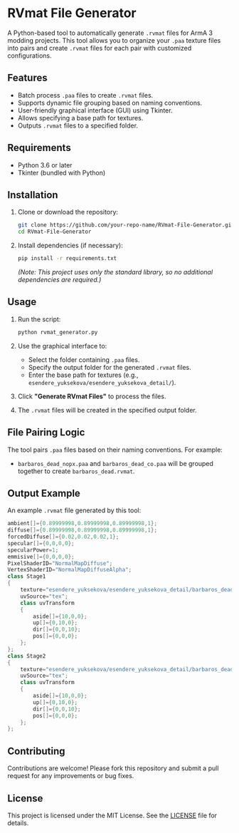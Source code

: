 
# RVmat File Generator

A Python-based tool to automatically generate `.rvmat` files for ArmA 3 modding projects. This tool allows you to organize your `.paa` texture files into pairs and create `.rvmat` files for each pair with customized configurations.

## Features

- Batch process `.paa` files to create `.rvmat` files.
- Supports dynamic file grouping based on naming conventions.
- User-friendly graphical interface (GUI) using Tkinter.
- Allows specifying a base path for textures.
- Outputs `.rvmat` files to a specified folder.

## Requirements

- Python 3.6 or later
- Tkinter (bundled with Python)

## Installation

1. Clone or download the repository:
   ```bash
   git clone https://github.com/your-repo-name/RVmat-File-Generator.git
   cd RVmat-File-Generator
   ```

2. Install dependencies (if necessary):
   ```bash
   pip install -r requirements.txt
   ```
   *(Note: This project uses only the standard library, so no additional dependencies are required.)*

## Usage

1. Run the script:
   ```bash
   python rvmat_generator.py
   ```

2. Use the graphical interface to:
   - Select the folder containing `.paa` files.
   - Specify the output folder for the generated `.rvmat` files.
   - Enter the base path for textures (e.g., `esendere_yuksekova/esendere_yuksekova_detail/`).

3. Click **"Generate RVmat Files"** to process the files.

4. The `.rvmat` files will be created in the specified output folder.

## File Pairing Logic

The tool pairs `.paa` files based on their naming conventions. For example:

- `barbaros_dead_nopx.paa` and `barbaros_dead_co.paa` will be grouped together to create `barbaros_dead.rvmat`.

## Output Example

An example `.rvmat` file generated by this tool:

```cpp
ambient[]={0.89999998,0.89999998,0.89999998,1};
diffuse[]={0.89999998,0.89999998,0.89999998,1};
forcedDiffuse[]={0.02,0.02,0.02,1};
specular[]={0,0,0,0};
specularPower=1;
emmisive[]={0,0,0,0};
PixelShaderID="NormalMapDiffuse";
VertexShaderID="NormalMapDiffuseAlpha";
class Stage1
{
    texture="esendere_yuksekova/esendere_yuksekova_detail/barbaros_dead_nopx.paa";
    uvSource="tex";
    class uvTransform
    {
        aside[]={10,0,0};
        up[]={0,10,0};
        dir[]={0,0,10};
        pos[]={0,0,0};
    };
};
class Stage2
{
    texture="esendere_yuksekova/esendere_yuksekova_detail/barbaros_dead_co.paa";
    uvSource="tex";
    class uvTransform
    {
        aside[]={10,0,0};
        up[]={0,10,0};
        dir[]={0,0,10};
        pos[]={0,0,0};
    };
};
```

## Contributing

Contributions are welcome! Please fork this repository and submit a pull request for any improvements or bug fixes.

## License

This project is licensed under the MIT License. See the [LICENSE](LICENSE) file for details.
